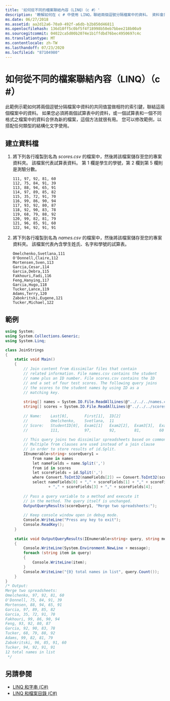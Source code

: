 ```yaml
---
title: '如何從不同的檔案聯結內容（LINQ）（c #）'
description: '瞭解如何在 c # 中使用 LINQ，聯結兩個逗號分隔檔案中的資料。 資料會共用用來做為相符索引鍵的通用值。'
ms.date: 06/27/2018
ms.assetid: aa2d12a6-70a9-492f-a6db-b2b850d46811
ms.openlocfilehash: 136d10ff5c0bf5f4f18998b50eb7bbee218b00a9
ms.sourcegitcommit: 04022ca5d00b2074e1b1ffdbd76bec4950697c4c
ms.translationtype: MT
ms.contentlocale: zh-TW
ms.lasthandoff: 07/23/2020
ms.locfileid: "87104980"
---
```

# <a name="how-to-join-content-from-dissimilar-files-linq-c"></a>如何從不同的檔案聯結內容（LINQ）（c #）

此範例示範如何將兩個逗號分隔檔案中資料的共同值當做相符的索引鍵，聯結這兩個檔案中的資料。 如果您必須將兩個試算表中的資料，或一個試算表和一個不同格式之檔案中的資料合併為新的檔案，這個方法就很有用。 您可以修改範例，以搭配任何類型的結構化文字使用。  
  
## <a name="to-create-the-data-files"></a>建立資料檔
  
1. 將下列各行複製到名為 *scores.csv* 的檔案中，然後將該檔案儲存至您的專案資料夾。 該檔案代表試算表資料。 第 1 欄是學生的學號，第 2 欄到第 5 欄則是測驗分數。  
  
    ```csv  
    111, 97, 92, 81, 60  
    112, 75, 84, 91, 39  
    113, 88, 94, 65, 91  
    114, 97, 89, 85, 82  
    115, 35, 72, 91, 70  
    116, 99, 86, 90, 94  
    117, 93, 92, 80, 87  
    118, 92, 90, 83, 78  
    119, 68, 79, 88, 92  
    120, 99, 82, 81, 79  
    121, 96, 85, 91, 60  
    122, 94, 92, 91, 91  
    ```  
  
2. 將下列各行複製到名為 *names.csv* 的檔案中，然後將該檔案儲存至您的專案資料夾。 該檔案代表內含學生姓氏、名字和學號的試算表。  
  
    ```csv  
    Omelchenko,Svetlana,111  
    O'Donnell,Claire,112  
    Mortensen,Sven,113  
    Garcia,Cesar,114  
    Garcia,Debra,115  
    Fakhouri,Fadi,116  
    Feng,Hanying,117  
    Garcia,Hugo,118  
    Tucker,Lance,119  
    Adams,Terry,120  
    Zabokritski,Eugene,121  
    Tucker,Michael,122  
    ```  
  
## <a name="example"></a>範例  

```csharp
using System;
using System.Collections.Generic;
using System.Linq;

class JoinStrings  
{  
    static void Main()  
    {  
        // Join content from dissimilar files that contain  
        // related information. File names.csv contains the student  
        // name plus an ID number. File scores.csv contains the ID
        // and a set of four test scores. The following query joins  
        // the scores to the student names by using ID as a  
        // matching key.  
  
        string[] names = System.IO.File.ReadAllLines(@"../../../names.csv");  
        string[] scores = System.IO.File.ReadAllLines(@"../../../scores.csv");  
  
        // Name:    Last[0],       First[1],  ID[2]  
        //          Omelchenko,    Svetlana,  11  
        // Score:   StudentID[0],  Exam1[1]   Exam2[2],  Exam3[3],  Exam4[4]  
        //          111,           97,        92,        81,        60  
  
        // This query joins two dissimilar spreadsheets based on common ID value.  
        // Multiple from clauses are used instead of a join clause  
        // in order to store results of id.Split.  
        IEnumerable<string> scoreQuery1 =  
            from name in names  
            let nameFields = name.Split(',')  
            from id in scores  
            let scoreFields = id.Split(',')  
            where Convert.ToInt32(nameFields[2]) == Convert.ToInt32(scoreFields[0])
            select nameFields[0] + "," + scoreFields[1] + "," + scoreFields[2]
                   + "," + scoreFields[3] + "," + scoreFields[4];  
  
        // Pass a query variable to a method and execute it  
        // in the method. The query itself is unchanged.  
        OutputQueryResults(scoreQuery1, "Merge two spreadsheets:");  
  
        // Keep console window open in debug mode.  
        Console.WriteLine("Press any key to exit");  
        Console.ReadKey();  
    }  
  
    static void OutputQueryResults(IEnumerable<string> query, string message)  
    {  
        Console.WriteLine(System.Environment.NewLine + message);  
        foreach (string item in query)  
        {  
            Console.WriteLine(item);  
        }  
        Console.WriteLine("{0} total names in list", query.Count());  
    }  
}  
/* Output:  
Merge two spreadsheets:
Omelchenko, 97, 92, 81, 60
O'Donnell, 75, 84, 91, 39
Mortensen, 88, 94, 65, 91
Garcia, 97, 89, 85, 82
Garcia, 35, 72, 91, 70
Fakhouri, 99, 86, 90, 94
Feng, 93, 92, 80, 87
Garcia, 92, 90, 83, 78
Tucker, 68, 79, 88, 92
Adams, 99, 82, 81, 79
Zabokritski, 96, 85, 91, 60
Tucker, 94, 92, 91, 91
12 total names in list
 */  
```

## <a name="see-also"></a>另請參閱

- [LINQ 和字串 (C#)](./linq-and-strings.md)
- [LINQ 和檔案目錄 (C#)](./linq-and-file-directories.md)
